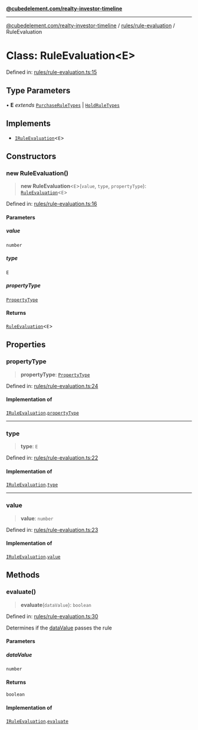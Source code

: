 [**@cubedelement.com/realty-investor-timeline**](../../../index.md)

---

[@cubedelement.com/realty-investor-timeline](../../../modules.md) / [rules/rule-evaluation](../index.md) / RuleEvaluation

# Class: RuleEvaluation\<E\>

Defined in: [rules/rule-evaluation.ts:15](https://github.com/kvernon/realty-investor-timeline/blob/cec7f590aef4aded8ee94008f5b37aa0db4daadd/src/rules/rule-evaluation.ts#L15)

## Type Parameters

• **E** _extends_ [`PurchaseRuleTypes`](../../purchase-rule-types/enumerations/PurchaseRuleTypes.md) \| [`HoldRuleTypes`](../../hold-rule-types/enumerations/HoldRuleTypes.md)

## Implements

- [`IRuleEvaluation`](../interfaces/IRuleEvaluation.md)\<`E`\>

## Constructors

### new RuleEvaluation()

> **new RuleEvaluation**\<`E`\>(`value`, `type`, `propertyType`): [`RuleEvaluation`](RuleEvaluation.md)\<`E`\>

Defined in: [rules/rule-evaluation.ts:16](https://github.com/kvernon/realty-investor-timeline/blob/cec7f590aef4aded8ee94008f5b37aa0db4daadd/src/rules/rule-evaluation.ts#L16)

#### Parameters

##### value

`number`

##### type

`E`

##### propertyType

[`PropertyType`](../../../properties/property-type/enumerations/PropertyType.md)

#### Returns

[`RuleEvaluation`](RuleEvaluation.md)\<`E`\>

## Properties

### propertyType

> **propertyType**: [`PropertyType`](../../../properties/property-type/enumerations/PropertyType.md)

Defined in: [rules/rule-evaluation.ts:24](https://github.com/kvernon/realty-investor-timeline/blob/cec7f590aef4aded8ee94008f5b37aa0db4daadd/src/rules/rule-evaluation.ts#L24)

#### Implementation of

[`IRuleEvaluation`](../interfaces/IRuleEvaluation.md).[`propertyType`](../interfaces/IRuleEvaluation.md#propertytype)

---

### type

> **type**: `E`

Defined in: [rules/rule-evaluation.ts:22](https://github.com/kvernon/realty-investor-timeline/blob/cec7f590aef4aded8ee94008f5b37aa0db4daadd/src/rules/rule-evaluation.ts#L22)

#### Implementation of

[`IRuleEvaluation`](../interfaces/IRuleEvaluation.md).[`type`](../interfaces/IRuleEvaluation.md#type)

---

### value

> **value**: `number`

Defined in: [rules/rule-evaluation.ts:23](https://github.com/kvernon/realty-investor-timeline/blob/cec7f590aef4aded8ee94008f5b37aa0db4daadd/src/rules/rule-evaluation.ts#L23)

#### Implementation of

[`IRuleEvaluation`](../interfaces/IRuleEvaluation.md).[`value`](../interfaces/IRuleEvaluation.md#value)

## Methods

### evaluate()

> **evaluate**(`dataValue`): `boolean`

Defined in: [rules/rule-evaluation.ts:30](https://github.com/kvernon/realty-investor-timeline/blob/cec7f590aef4aded8ee94008f5b37aa0db4daadd/src/rules/rule-evaluation.ts#L30)

Determines if the [dataValue](RuleEvaluation.md#datavalue) passes the rule

#### Parameters

##### dataValue

`number`

#### Returns

`boolean`

#### Implementation of

[`IRuleEvaluation`](../interfaces/IRuleEvaluation.md).[`evaluate`](../interfaces/IRuleEvaluation.md#evaluate)
